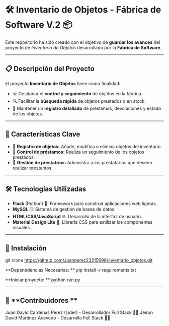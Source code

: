 # 🛠️ **Inventario de Objetos - Fábrica de Software V.2** 📦

Este repositorio ha sido creado con el objetivo de **guardar los avances** del proyecto de _Inventario de Objetos_ desarrollado por la **Fábrica de Software**.

---

## 📋 **Descripción del Proyecto** 

El proyecto **Inventario de Objetos** tiene como finalidad:

- 📊 Gestionar el **control y seguimiento** de objetos en la fábrica.
- 🔍 Facilitar la **búsqueda rápida** de objetos prestados o en stock.
- 📁 Mantener un **registro detallado** de préstamos, devoluciones y estado de los objetos.

---

## 🚀 **Características Clave**

- 📝 **Registro de objetos:** Añade, modifica o elimina objetos del inventario.
- 🔄 **Control de préstamos:** Realiza un seguimiento de los objetos prestados.
- 👤 **Gestión de prestatrios:** Administra a los prestatarios que deseen realizar prestamos.

---

## 🛠️ **Tecnologías Utilizadas**

- **Flask** (Python) 🐍: Framework para construir aplicaciones web ligeras.
- **MySQL** 🗄️: Sistema de gestión de bases de datos.
- **HTML/CSS/JavaScript** 🌐: Desarrollo de la interfaz de usuario.
- **Material Design Lite** 🎨: Librería CSS para estilizar los componentes visuales.

---

## 📌 **Instalación** 
git clone https://github.com/Juanperez23215698/inventario_objetos.git

**Depenedencias Necesarias: **
pip install -r requirements.txt

**Iniciar proyecto: **
python run.py

---

## 👥 **Contribuidores ** 
Juan David Cardenas Perez (Lider) - Desarrollador Full Stack 👩‍💻
Jeiron David Martinez Acevedo - Desarrollo Full Stack 👨‍💻

